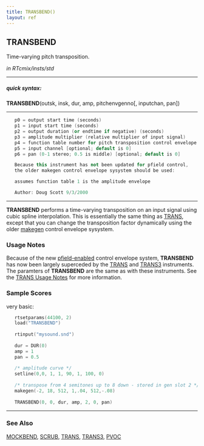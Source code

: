 ```yaml
---
title: TRANSBEND()
layout: ref
---
```


## TRANSBEND

Time-varying pitch transposition.

*in RTcmix/insts/std*  
  

-----

##### quick syntax:

**TRANSBEND**(outsk, insk, dur, amp, pitchenvgenno\[, inputchan, pan\])

-----

  

```cpp
   p0 = output start time (seconds)
   p1 = input start time (seconds)
   p2 = output duration (or endtime if negative) (seconds)
   p3 = amplitude multiplier (relative multiplier of input signal)
   p4 = function table number for pitch transposition control envelope
   p5 = input channel [optional; default is 0]
   p6 = pan (0-1 stereo; 0.5 is middle) [optional; default is 0]

   Because this instrument has not been updated for pfield control,
   the older makegen control envelope sysystem should be used:

   assumes function table 1 is the amplitude envelope

   Author: Doug Scott 9/3/2000
```

  

-----

  
**TRANSBEND** performs a time-varying transposition on an input signal
using cubic spline interpolation. This is essentially the same thing as
[TRANS](TRANS.html), except that you can change the transposition factor
dynamically using the older [makegen](../scorefile/makegen.html) control
envelope sysystem.

### Usage Notes

Because of the new [pfield-enabled](pfield-enabled.html) control
envelope system, **TRANSBEND** has now been largely superceded by the
[TRANS](TRANS.html) and [TRANS3](TRANS3.html) instruments. The paramters
of **TRANSBEND** are the same as with these instruments. See the [TRANS
Usage Notes](TRANS.html#usage_notes) for more information.

### Sample Scores

very basic:

```cpp
   rtsetparams(44100, 2)
   load("TRANSBEND")
   
   rtinput("mysound.snd")
   
   dur = DUR(0)
   amp = 1
   pan = 0.5
   
   /* amplitude curve */
   setline(0,0, 1, 1, 90, 1, 100, 0)
   
   /* transpose from 4 semitones up to 8 down - stored in gen slot 2 */
   makegen(-2, 18, 512, 1,.04, 512,-.08)
   
   TRANSBEND(0, 0, dur, amp, 2, 0, pan)
```

  

-----

### See Also

[MOCKBEND](MOCKBEND.html), [SCRUB](SCRUB.html), [TRANS](TRANS.html),
[TRANS3](TRANS3.html), [PVOC](PVOC.html)
